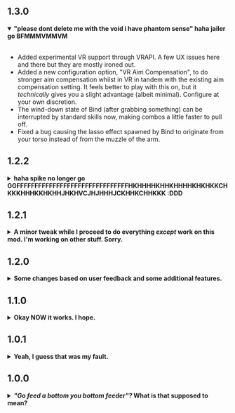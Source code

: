 ## 1.3.0
<details open>
<summary><strong>"please dont delete me with the void i have phantom sense" haha jailer go BFMMMVMMVM</strong></summary>
<br/>
<ul>
<li>Added experimental VR support through VRAPI. A few UX issues here and there but they are mostly ironed out.</li>
<li>Added a new configuration option, "VR Aim Compensation", to do stronger aim compensation whilst in VR in tandem with the existing aim compensation setting. It feels better to play with this on, but it <em>technically</em> gives you a slight advantage (albeit minimal). Configure at your own discretion.</li>
<li>The wind-down state of Bind (after grabbing something) can be interrupted by standard skills now, making combos a little faster to pull off.</li>
<li>Fixed a bug causing the lasso effect spawned by Bind to originate from your torso instead of from the muzzle of the arm.</li>
</details>

## 1.2.2
<details>
<summary><strong>haha spike no longer go GGFFFFFFFFFFFFFFFFFFFFFFFFFFFFFFFHKHHHHKHHKHHHHKHKHKKCHKKKHHHKKHKHHJHKHVCJHJHHHJCKHHKCHHKKK :DDD</strong></summary>
<br/>
<ul>
<li>Perforate (special) no longer gets "stuck" for a second or so when activating it whilst firing Spike or Bind; it now interrupts those abilities and activates immediately. No more wasted shots due to an annoying delay.</li>
<li>Fixed an issue where Spike could interrupt itself, spamming the charge-up sound when holding the primary fire button (it now only gets interrupted when frozen or killed, or by a priority skill).</li>
<li>Fixed an issue where Perforate could interrupt itself, firing darts every frame instead of at the appropriate interval (it now only gets interrupted when frozen or killed).</li>
<li>Fixed an issue where Bind could be interrupted in the middle of its sequence by the player (it now only gets interrupted when frozen or killed).</li>
</details>

## 1.2.1
<details>
<summary><strong>A minor tweak while I proceed to do everything <em>except</em> work on this mod. I'm working on other stuff. Sorry.</strong></summary>
<br/>
<ul>
<li>Significantly buffed the damage that Spike/Perforate does to Nullified targets, to better encourage using combos with the secondary.</li>
<li>The damage boost on Nullified targets is now a configuration option, and its default has been increased to +125% (from +70%).</li>
<li>Buffed the default lifesteal done by Bind to 20% (from 5%). <strong>⚠ Existing users will need to make this change themselves via the configuration file.</strong></li>
<li>Buffed the duration of the Nullify effect done by Bind (Normal enemies: 6s => 10s, Bosses: 3s => 5s). <strong>⚠ Existing users will need to make this change themselves via the configuration file.</strong></li>
</details>

## 1.2.0
<details>
<summary><strong>Some changes based on user feedback and some additional features.</strong></summary>
<ul>
<li>Added <a href="https://thunderstore.io/package/Rune580/Risk_Of_Options/">Risk Of Options</a> as a dependency.</li>
<li>The camera offset can now be configured. <strong>You can control this in real time with Risk of Options in-game.</strong></li>
<li>The character now becomes slightly transparent in combat. You can configure the transparency in and out of combat in the mod's configs. <strong>You can control this in real time with Risk of Options in-game.</strong></li>
<li>The default camera position is no longer set up like a shoulder camera.</li>
<li>Added <a href="https://thunderstore.io/package/Xan/NoSelfPing/">NoSelfPing</a> as a dependency to resolve the issue with being unable to ping things. It's part of why I actually made NoSelfPing in the first place.</li>
<li>Increased the hitscan angle and the maximum distance of Bind to make hits feel much more consistent and work from a longer range.</li>
<li>Bind now saps health from the target. The amount has been added to the mod's configuration. Its default value is 5%.</li>
<li>Bind now has a configurable duration for its application of Nullify. There is a separate configuration for bosses to balance it against bosses.</li>
<li>Fury now replaces Spike with a new sub-skill called "Perforate" that makes you fire much faster, but with less projectiles per burst. The net damage per second is much higher, and it becomes easier to deal with swarms. Spray and pray.</li>
<li>Some settings have had their defaults changed. It is recommended that you review your settings if you want to try the new defaults.</li>
</ul>
</details>

## 1.1.0
<details>
<summary><strong>Okay NOW it works. I hope.</strong></summary>
<ul>
<li>Fixed a few foolish bugs that could completely brick visual effects.</li>
<li>Fixed an error causing the Jailer to be unusable (stuck, could not activate skills) on remote clients in multiplayer environments.</li>
<li>Fixed a few bugs relating to missing networking components on objects that needed them.</li>
<li>Changed stats to be more appropriate.</li>
</ul>
</details>

## 1.0.1
<details>
<summary><strong>Yeah, I guess that was my fault.</strong></summary>
<ul>
<li>Fixed a reflection exception preventing the mod from loading on some clients.</li>
</ul>
</details>

## 1.0.0
<details>
<summary><strong><em>"Go feed a bottom you bottom feeder"?</em> What is that supposed to mean?</strong></summary>
<ul>
<li>ourple lober gaming</li>
</ul>
</details>
